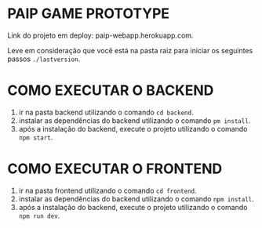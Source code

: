 # PAIP GAME PROTOTYPE
Link do projeto em deploy: paip-webapp.herokuapp.com.

Leve em consideração que você está na pasta raiz para iniciar os seguintes passos `./lastversion`.
# COMO EXECUTAR O BACKEND

1. ir na pasta backend utilizando o comando `cd backend`.
2. instalar as dependências do backend utilizando o comando `pm install`.
3. após a instalação do backend, execute o projeto utilizando o comando `npm start`.

# COMO EXECUTAR O FRONTEND

1. ir na pasta frontend utilizando o comando `cd frontend`.
2. instalar as dependências do backend utilizando o comando `npm install`.
3. após a instalação do backend, execute o projeto utilizando o comando `npm run dev`.

